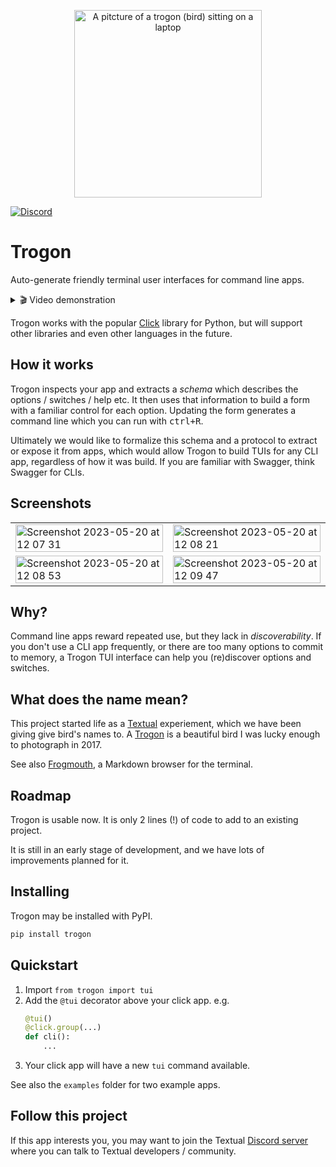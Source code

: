 <p align="center">
    <img src="https://github.com/Textualize/textualize-cli/assets/554369/bc0b3552-88d8-4eb8-ad14-943be7221120" alt="A pitcture of a trogon (bird) sitting on a laptop" width="300" align="center">
</p>
    
[![Discord](https://img.shields.io/discord/1026214085173461072)](https://discord.gg/Enf6Z3qhVr)


# Trogon

Auto-generate friendly terminal user interfaces for command line apps.


<details>  
  <summary> 🎬 Video demonstration </summary>
  <hr>

A quick tour of a Trogon app applied to [sqlite-utils](https://github.com/simonw/sqlite-utils).


https://github.com/Textualize/trogon/assets/554369/5ad8de04-d9f9-45af-aa21-7cb593951eff

</details>


Trogon works with the popular [Click](https://click.palletsprojects.com/) library for Python, but will support other libraries and even other languages in the future.

## How it works

Trogon inspects your app and extracts a *schema* which describes the options / switches / help etc.
It then uses that information to build a form with a familiar control for each option.
Updating the form generates a command line which you can run with <kbd>ctrl+R</kbd>.

Ultimately we would like to formalize this schema and a protocol to extract or expose it from apps, which would allow Trogon to build TUIs for any CLI app, regardless of how it was build.
If you are familiar with Swagger, think Swagger for CLIs.

## Screenshots


<table>

<tr>
<td>
<img width="100%" alt="Screenshot 2023-05-20 at 12 07 31" src="https://github.com/Textualize/trogon/assets/554369/7b67b9ae-d3e3-4e51-b13c-088bc99ad736">
</td>

<td>
<img width="100%" alt="Screenshot 2023-05-20 at 12 08 21" src="https://github.com/Textualize/trogon/assets/554369/04245bad-4f76-453e-be25-c26d013474db">
</td>
</tr>

<tr>

<td>
<img width="100%" alt="Screenshot 2023-05-20 at 12 08 53" src="https://github.com/Textualize/trogon/assets/554369/8b12fa2e-7d0c-4d21-bdc0-688408cf3cf6">
</td>

<td>
<img width="100%" alt="Screenshot 2023-05-20 at 12 09 47" src="https://github.com/Textualize/trogon/assets/554369/c99d487a-7651-40e5-9bd5-7653e3be713a">
</td>

</tr>

</table>

## Why?

Command line apps reward repeated use, but they lack in *discoverability*.
If you don't use a CLI app frequently, or there are too many options to commit to memory, a Trogon TUI interface can help you (re)discover options and switches.

## What does the name mean?

This project started life as a [Textual](https://github.com/Textualize/textual) experiement, which we have been giving give bird's names to.
A [Trogon](https://www.willmcgugan.com/blog/photography/post/costa-rica-trip-report-2017/#bird) is a beautiful bird I was lucky enough to photograph in 2017.

See also [Frogmouth](https://github.com/Textualize/frogmouth), a Markdown browser for the terminal.

## Roadmap

Trogon is usable now. It is only 2 lines (!) of code to add to an existing project.

It is still in an early stage of development, and we have lots of improvements planned for it.

## Installing

Trogon may be installed with PyPI.

```bash
pip install trogon
```

## Quickstart

1. Import `from trogon import tui`
2. Add the `@tui` decorator above your click app. e.g.
    ```python
    @tui()
    @click.group(...)
    def cli():
        ...
    ```
3. Your click app will have a new `tui` command available.

See also the `examples` folder for two example apps.

## Follow this project

If this app interests you, you may want to join the Textual [Discord server](https://discord.gg/Enf6Z3qhVr) where you can talk to Textual developers / community.
